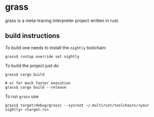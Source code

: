 

# grass

grass is a meta-tracing interpreter project written in rust.

## build instructions

To build one needs to install the `nightly` toolchain:

    grass$ rustup override set nightly

To build the project just do

    grass$ cargo build

    # or for much faster execution
    grass$ cargo build --release

To run `grass` use

    grass$ target/debug/grassc --sysroot ~/.multirust/toolchains/<your nightly> <target.rs>

